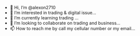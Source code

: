 - 👋 Hi, I’m @alexon2710
- 👀 I’m interested in trading & digital issue...
- 🌱 I’m currently learning trading ...
- 💞️ I’m looking to collaborate on trading and business...
- 📫 How to reach me by call my cellular number or my email...

<!---
alexon2710/alexon2710 is a ✨ special ✨ repository because its `README.md` (this file) appears on your GitHub profile.
You can click the Preview link to take a look at your changes.
--->

